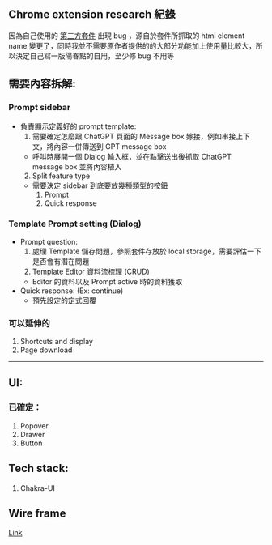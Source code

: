 ## Chrome extension research 紀錄
 因為自己使用的 [第三方套件](https://github.com/JiaHongL/Chat-GPT-Custom-Prompt-Extension) 出現 bug ，源自於套件所抓取的 html element name 變更了，同時我並不需要原作者提供的的大部分功能加上使用量比較大，所以決定自己寫一版陽春點的自用，至少修 bug 不用等
## 需要內容拆解:
### Prompt sidebar
- 負責顯示定義好的 prompt template:
  1.  需要確定怎麼跟 ChatGPT 頁面的 Message box 嫁接，例如串接上下文，將內容一併傳送到 GPT message box
    - 呼叫時展開一個 Dialog 輸入框，並在點擊送出後抓取 ChatGPT message box 並將內容植入
  2.  Split feature type
    - 需要決定 sidebar 到底要放幾種類型的按鈕
      1. Prompt
      2. Quick response
### Template Prompt setting (Dialog)
- Prompt question:
  1.  處理 Template 儲存問題，參照套件存放於 local storage，需要評估一下是否會有潛在問題
  2.  Template Editor 資料流梳理 (CRUD)
    - Editor 的資料以及 Prompt active 時的資料獲取
- Quick response: (Ex: continue)
  - 預先設定的定式回覆
### 可以延伸的
1. Shortcuts and display
2. Page download
---
## UI:
### 已確定：
1. Popover
2. Drawer
3. Button
## Tech stack:
1. Chakra-UI

## Wire frame
[Link](https://whimsical.com/chatgpt-assistant-KgPJc77uSy8UtyDuRmmi67)